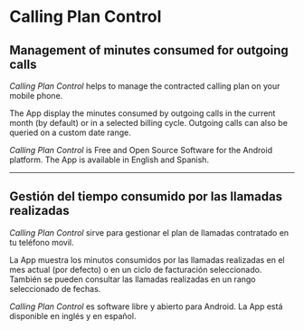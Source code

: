 # Calling Plan Control
## Management of minutes consumed for outgoing calls

*Calling Plan Control* helps to manage the contracted calling plan on your mobile phone.

The App display the minutes consumed by outgoing calls in the current month (by default) or in a selected billing cycle. Outgoing calls can also be queried on a custom date range.

*Calling Plan Control* is Free and Open Source Software for the Android platform. The App is available in English and Spanish.

---
## Gestión del tiempo consumido por las llamadas realizadas

*Calling Plan Control* sirve para gestionar el plan de llamadas contratado en tu teléfono movil.

La App muestra los minutos consumidos por las llamadas realizadas en el mes actual (por defecto) o en un ciclo de facturación seleccionado. También se pueden consultar las llamadas realizadas en un rango seleccionado de fechas.

*Calling Plan Control* es software libre y abierto para Android. La App está disponible en inglés y en español.

